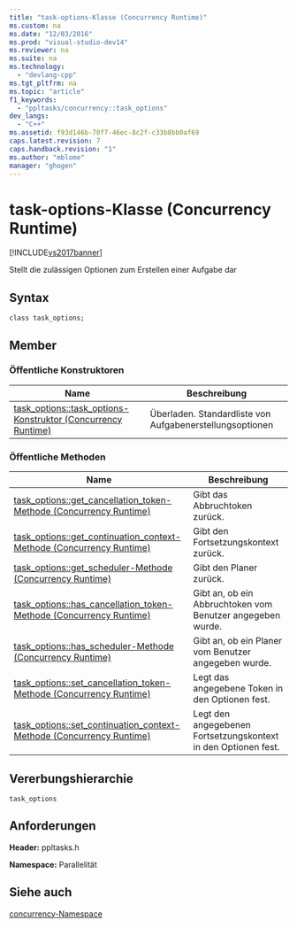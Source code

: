 ```yaml
---
title: "task-options-Klasse (Concurrency Runtime)"
ms.custom: na
ms.date: "12/03/2016"
ms.prod: "visual-studio-dev14"
ms.reviewer: na
ms.suite: na
ms.technology: 
  - "devlang-cpp"
ms.tgt_pltfrm: na
ms.topic: "article"
f1_keywords: 
  - "ppltasks/concurrency::task_options"
dev_langs: 
  - "C++"
ms.assetid: f93d146b-70f7-46ec-8c2f-c33b8bb0af69
caps.latest.revision: 7
caps.handback.revision: "1"
ms.author: "mblome"
manager: "ghogen"
---
```

# task-options-Klasse (Concurrency Runtime)
[!INCLUDE[vs2017banner](../../../assembler/inline/includes/vs2017banner.md)]

Stellt die zulässigen Optionen zum Erstellen einer Aufgabe dar  
  
## Syntax  
  
```  
class task_options;  
```  
  
## Member  
  
### Öffentliche Konstruktoren  
  
|Name|**Beschreibung**|  
|----------|----------------------|  
|[task\_options::task\_options\-Konstruktor \(Concurrency Runtime\)](../Topic/task_options::task_options%20Constructor%20\(Concurrency%20Runtime\).md)|Überladen.  Standardliste von Aufgabenerstellungsoptionen|  
  
### Öffentliche Methoden  
  
|Name|**Beschreibung**|  
|----------|----------------------|  
|[task\_options::get\_cancellation\_token\-Methode \(Concurrency Runtime\)](../Topic/task_options::get_cancellation_token%20Method%20\(Concurrency%20Runtime\).md)|Gibt das Abbruchtoken zurück.|  
|[task\_options::get\_continuation\_context\-Methode \(Concurrency Runtime\)](../Topic/task_options::get_continuation_context%20Method%20\(Concurrency%20Runtime\).md)|Gibt den Fortsetzungskontext zurück.|  
|[task\_options::get\_scheduler\-Methode \(Concurrency Runtime\)](../Topic/task_options::get_scheduler%20Method%20\(Concurrency%20Runtime\).md)|Gibt den Planer zurück.|  
|[task\_options::has\_cancellation\_token\-Methode \(Concurrency Runtime\)](../Topic/task_options::has_cancellation_token%20Method%20\(Concurrency%20Runtime\).md)|Gibt an, ob ein Abbruchtoken vom Benutzer angegeben wurde.|  
|[task\_options::has\_scheduler\-Methode \(Concurrency Runtime\)](../Topic/task_options::has_scheduler%20Method%20\(Concurrency%20Runtime\).md)|Gibt an, ob ein Planer vom Benutzer angegeben wurde.|  
|[task\_options::set\_cancellation\_token\-Methode \(Concurrency Runtime\)](../Topic/task_options::set_cancellation_token%20Method%20\(Concurrency%20Runtime\).md)|Legt das angegebene Token in den Optionen fest.|  
|[task\_options::set\_continuation\_context\-Methode \(Concurrency Runtime\)](../Topic/task_options::set_continuation_context%20Method%20\(Concurrency%20Runtime\).md)|Legt den angegebenen Fortsetzungskontext in den Optionen fest.|  
  
## Vererbungshierarchie  
 `task_options`  
  
## Anforderungen  
 **Header:** ppltasks.h  
  
 **Namespace:** Parallelität  
  
## Siehe auch  
 [concurrency\-Namespace](../../../parallel/concrt/reference/concurrency-namespace.md)